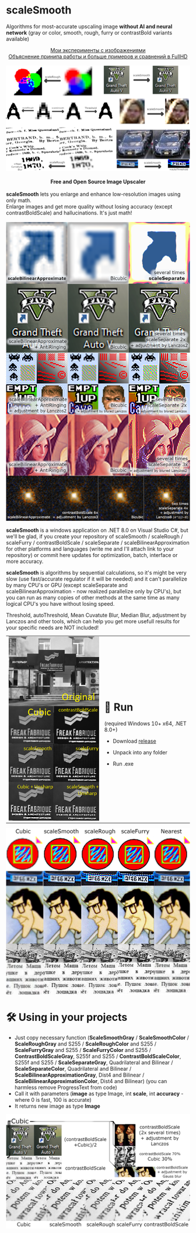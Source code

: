 # scaleSmooth
Algorithms for most-accurate upscaling image **without AI and neural network** (gray or color, smooth, rough, furry or contrastBold variants available)<br>
<div align="center"><a href="https://dzen.ru/suite/b70ea5e2-65bd-49ea-b0e4-49fc31e96df6">Мои эксперименты с изображениями</a><br>
<a href="https://dzen.ru/video/watch/6633aca1aef1ff543f59646e">Объяснение принипа работы и больше примеров и сравнений в FullHD</a>  
  <br><br>
<img src="https://raw.githubusercontent.com/no4ni/scaleSmooth/main/examples/demo.png"/><br><br>
<b>Free and Open Source Image Upscaler</b></div><br>
<b>scaleSmooth</b> lets you enlarge and enhance low-resolution images using only math.<br>
Enlarge images and get more quality without losing accuracy (except contrastBoldScale) and hallucinations. It's just math!<br><br>

<img src="https://raw.githubusercontent.com/no4ni/scaleSmooth/main/examples/demo4.png"/>

**scaleSmooth** is a windows application on .NET 8.0 on Visual Studio C#, but we'll be glad, if you create your repository of scaleSmooth / scaleRough / scaleFurry / contrastBoldScale / scaleSeparate / scaleBilinearApproximation for other platforms and languages (write me and I'll attach link to your repository) or commit here updates for optimization, batch, interface or more accuracy.<br>

**scaleSmooth** is algorithms by sequential calculations, so it's might be very slow (use fast/accurate regulator if it will be needed) and it can't parallelize by many CPU's or GPU (except scaleSeparate and scaleBilinearApproximation - now realized parallelize only by CPU's), but you can run as many copies of other methods at the same time as many logical CPU's you have without losing speed.<br>

Threshold, autoThreshold, Mean Cuvatute Blur, Median Blur, adjustment by Lanczos and other tools, which can help you get more usefull results for your specific needs are NOT included!
<table align="center"><tr><td>
<img src="https://raw.githubusercontent.com/no4ni/scaleSmooth/main/examples/demo2.png"/></td><td>

# 🏃 Run
(required Windows 10+ x64, .NET 8.0+) 
- Download <a href="https://github.com/no4ni/scaleSmooth/raw/main/run/scaleSmooth-windows10+x64.zip">release</a>
- Unpack into any folder
- Run .exe<br></td></tr></table>

  <img src="https://raw.githubusercontent.com/no4ni/scaleSmooth/main/examples/demo5.png"/>

# 🛠 Using in your projects
- Just copy necessary function (**ScaleSmoothGray** / **ScaleSmoothColor** / **ScaleRoughGray** and S255 / **ScaleRoughColor** and S255 / **ScaleFurryGray** and S255 / **ScaleFurryColor** and S255 / **ContrastBoldScaleGray**, S255f and S255 / **ContrastBoldScaleColor**, S255f and S255 / **ScaleSeparateGray**, Quadrilateral and Bilinear / **ScaleSeparateColor**, Quadrilateral and Bilinear / **ScaleBilinearApproximationGray**, Dist4 and Bilinear / **ScaleBilinearApproximationColor**, Dist4 and Bilinear) (you can harmless remove ProgressText from code)
- Call it with parameters (**image** as type Image, int **scale**, int **accuracy** - where 0 is fast, 100 is accurate)
- It returns new image as type **Image** <br>

<img src="https://raw.githubusercontent.com/no4ni/scaleSmooth/main/examples/demo3.png"/>












